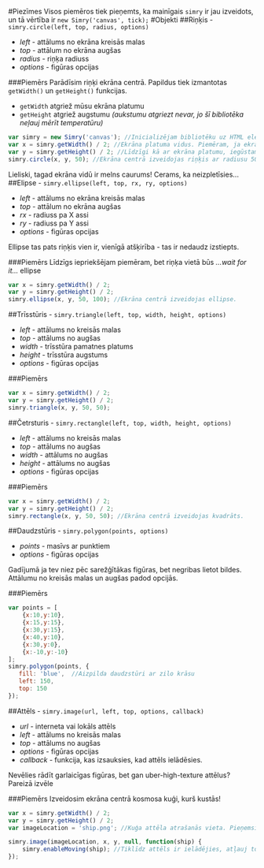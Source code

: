 #Piezīmes
Visos piemēros tiek pieņemts, ka mainīgais `simry` ir jau izveidots, un tā vērtība ir `new Simry('canvas', tick);`
#Objekti
##Riņķis - `simry.circle(left, top, radius, options)`
* _left_ - attālums no ekrāna kreisās malas
* _top_ - attālum no ekrāna augšas
* _radius_ - riņķa radiuss
* _options_ - figūras opcijas

###Piemērs
Parādīsim riņķi ekrāna centrā. Papildus tiek izmantotas `getWidth()` un `getHeight()` funkcijas.
* `getWidth` atgriež mūsu ekrāna platumu
* `getHeight` atgriež augstumu _(aukstumu atgriezt nevar, jo šī bibliotēka neļauj mērīt temperatūru)_

```javascript
var simry = new Simry('canvas'); //Inicializējam bibliotēku uz HTML elementa <canvas></canvas>
var x = simry.getWidth() / 2; //Ekrāna platuma vidus. Piemēram, ja ekrāna platums ir 1600, tad vidus būs kordinātē 800
var y = simry.getHeight() / 2; //Līdzīgi kā ar ekrāna platumu, iegūstam ekrāna augstuma vidu.
simry.circle(x, y, 50); //Ekrāna centrā izveidojas riņķis ar radiusu 50.
```

Lieliski, tagad ekrāna vidū ir melns caurums! Cerams, ka neizpletīsies...
##Elipse - `simry.ellipse(left, top, rx, ry, options)`
* _left_ - attālums no ekrāna kreisās malas
* _top_ - attālum no ekrāna augšas
* _rx_ - radiuss pa X assi
* _ry_ - radiuss pa Y assi
* _options_ - figūras opcijas

Ellipse tas pats riņķis vien ir, vienīgā atšķirība - tas ir nedaudz izstiepts.

###Piemērs
Līdzīgs iepriekšējam piemēram, bet riņķa vietā būs _...wait for it..._ ellipse
```javascript
var x = simry.getWidth() / 2;
var y = simry.getHeight() / 2;
simry.ellipse(x, y, 50, 100); //Ekrāna centrā izveidojas ellipse.
```

##Trīsstūris - `simry.triangle(left, top, width, height, options)`
* _left_ - attālums no kreisās malas
* _top_ - attālums no augšas
* _width_ - trīsstūra pamatnes platums
* _height_ - trīsstūra augstums
* _options_ - figūras opcijas

###Piemērs
```javascript
var x = simry.getWidth() / 2;
var y = simry.getHeight() / 2;
simry.triangle(x, y, 50, 50);
```

##Četrsturis - `simry.rectangle(left, top, width, height, options)`
* _left_ - attālums no kreisās malas
* _top_ - attālums no augšas
* _width_ - attālums no augšas
* _height_ - attālums no augšas
* _options_ - figūras opcijas

###Piemērs
```javascript
var x = simry.getWidth() / 2;
var y = simry.getHeight() / 2;
simry.rectangle(x, y, 50, 50); //Ekrāna centrā izveidojas kvadrāts.
```

##Daudzstūris - `simry.polygon(points, options)`
* _points_ - masīvs ar punktiem
* _options_ - figūras opcijas

Gadījumā ja tev niez pēc sarežģītākas figūras, bet negribas lietot bildes.
Attālumu no kreisās malas un augšas padod opcijās.

###Piemērs
```javascript
var points = [
    {x:10,y:10},
    {x:15,y:15},
    {x:30,y:15},
    {x:40,y:10},
    {x:30,y:0},
    {x:-10,y:-10}
];
simry.polygon(points, {
   fill: 'blue',  //Aizpilda daudzstūri ar zilo krāsu
   left: 150, 
   top: 150
});
```

##Attēls - `simry.image(url, left, top, options, callback)`
* _url_ - interneta vai lokāls attēls
* _left_ - attālums no kreisās malas
* _top_ - attālums no augšas
* _options_ - figūras opcijas
* _callback_ - funkcija, kas izsauksies, kad attēls ielādēsies.

Nevēlies rādīt garlaicīgas figūras, bet gan uber-high-texture attēlus? Pareizā izvēle

###Piemērs
Izveidosim ekrāna centrā kosmosa kuģi, kurš kustās!                   
```javascript
var x = simry.getWidth() / 2;
var y = simry.getHeight() / 2;
var imageLocation = 'ship.png'; //Kuģa attēla atrašanās vieta. Pieņemsim, ka mums jau ir attēls šajā pašā mapē

simry.image(imageLocation, x, y, null, function(ship) {
    simry.enableMoving(ship); //Tiklīdz attēls ir ielādējies, atļauj to kustināt.
});
```